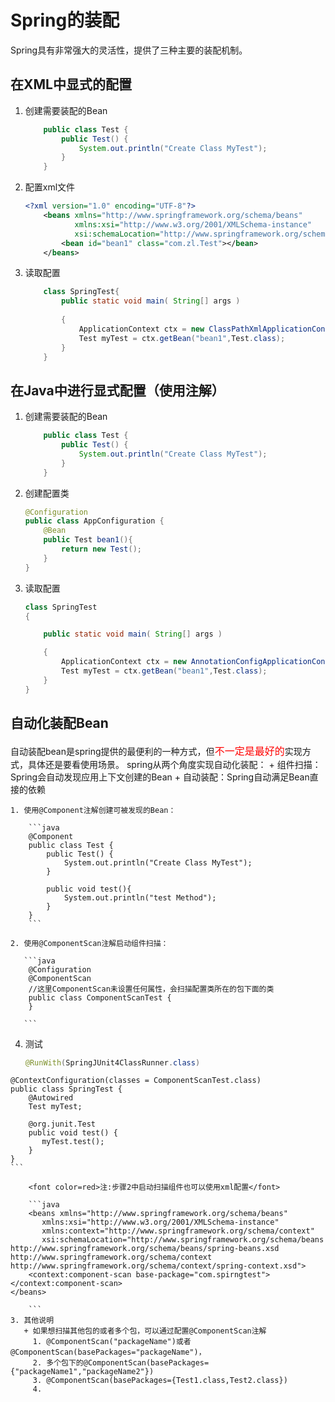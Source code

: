 # Spring的装配

Spring具有非常强大的灵活性，提供了三种主要的装配机制。

## 在XML中显式的配置
1. 创建需要装配的Bean

	```java
		public class Test {
	    	public Test() {
	        	System.out.println("Create Class MyTest");
	    	}
		}
	```
 

1. 配置xml文件

	```xml
	<?xml version="1.0" encoding="UTF-8"?>
		<beans xmlns="http://www.springframework.org/schema/beans"
		       xmlns:xsi="http://www.w3.org/2001/XMLSchema-instance"
		       xsi:schemaLocation="http://www.springframework.org/schema/beans http://www.springframework.org/schema/beans/spring-beans.xsd">
    		<bean id="bean1" class="com.zl.Test"></bean>
		</beans>	
	```
2. 读取配置

	```java
		class SpringTest{
		    public static void main( String[] args )
		
		    {
		        ApplicationContext ctx = new ClassPathXmlApplicationContext("spring_bean.xml");
		        Test myTest = ctx.getBean("bean1",Test.class);
		    }
		}
	```
	
## 在Java中进行显式配置（使用注解）
1. 创建需要装配的Bean

	```java
		public class Test {
	    	public Test() {
	        	System.out.println("Create Class MyTest");
	    	}
		}
	```
 

1. 创建配置类

	```java
	@Configuration
	public class AppConfiguration {
	    @Bean
	    public Test bean1(){
	        return new Test();
	    }
	}
	
	```
2. 读取配置

	```java
	class SpringTest
    {

        public static void main( String[] args )

        {
            ApplicationContext ctx = new AnnotationConfigApplicationContext(AppConfiguration.class);
            Test myTest = ctx.getBean("bean1",Test.class);
        }
    }
	```
## 自动化装配Bean
自动装配bean是spring提供的最便利的一种方式，但<font color=red size=3 face="黑体">不一定是最好的</font>实现方式，具体还是要看使用场景。
spring从两个角度实现自动化装配：
	+ 组件扫描：Spring会自动发现应用上下文创建的Bean
	+ 自动装配：Spring自动满足Bean直接的依赖

	1. 使用@Component注解创建可被发现的Bean：

		```java
		@Component
		public class Test {
	    	public Test() {
	        	System.out.println("Create Class MyTest");
	    	}
	    	
	    	public void test(){
	    		System.out.println("test Method");
	    	}
		}
		```
	
	2. 使用@ComponentScan注解启动组件扫描：
   
	   ```java
	   	@Configuration
		@ComponentScan
		//这里ComponentScan未设置任何属性，会扫描配置类所在的包下面的类
		public class ComponentScanTest {
		}
	
	   ```
   
   4. 测试  
   
	   ```java
	   @RunWith(SpringJUnit4ClassRunner.class)
	@ContextConfiguration(classes = ComponentScanTest.class)
	public class SpringTest {
	    @Autowired
	    Test myTest;
	
	    @org.junit.Test
	    public void test() {
	       myTest.test();
	    }
	}
	```	
	
		<font color=red>注:步骤2中启动扫描组件也可以使用xml配置</font>
	
		```java
		<beans xmlns="http://www.springframework.org/schema/beans"
	       xmlns:xsi="http://www.w3.org/2001/XMLSchema-instance"
	       xmlns:context="http://www.springframework.org/schema/context"
	       xsi:schemaLocation="http://www.springframework.org/schema/beans http://www.springframework.org/schema/beans/spring-beans.xsd http://www.springframework.org/schema/context http://www.springframework.org/schema/context/spring-context.xsd">
	    <context:component-scan base-package="com.spirngtest"></context:component-scan>
	</beans>
		
		```
 	3. 其他说明
 	   + 如果想扫描其他包的或者多个包，可以通过配置@ComponentScan注解
 	     1. @ComponentScan("packageName")或者@ComponentScan(basePackages="packageName")，
 	     2. 多个包下的@ComponentScan(basePackages={"packageName1","packageName2"})
 	     3. @ComponentScan(basePackages={Test1.class,Test2.class})
 	     4. 
 	     

     
